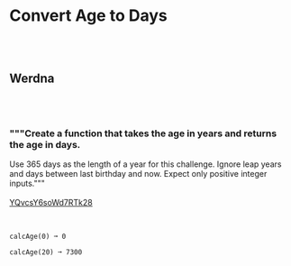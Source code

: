 # Convert Age to Days
<br><br>
## Werdna
<br><br>
### """Create a function that takes the age in years and returns the age in days.
Use 365 days as the length of a year for this challenge.
Ignore leap years and days between last birthday and now.
Expect only positive integer inputs."""
<br><br>
[YQvcsY6soWd7RTk28](https://edabit.com/challenge/YQvcsY6soWd7RTk28)
<br><br>
```calcAge(65) ➞ 23725

calcAge(0) ➞ 0

calcAge(20) ➞ 7300
```

<br><br>
